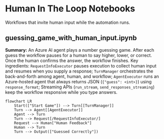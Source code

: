 # Human In The Loop Notebooks

Workflows that invite human input while the automation runs.

## guessing_game_with_human_input.ipynb

**Summary:** An Azure AI agent plays a number guessing game. After each guess the workflow pauses for a human to say higher, lower, or correct. Once the human confirms the answer, the workflow finishes. Key ingredients: `RequestInfoExecutor` pauses execution to collect human input and resumes when you supply a response; `TurnManager` orchestrates the back-and-forth among agent, human, and workflow; `AgentExecutor` runs an Azure-hosted agent that always returns JSON (`{"guess": <int>}`) using `response_format`; Streaming APIs (`run_stream`, `send_responses_streaming`) keep the workflow responsive while you type answers.

```mermaid
flowchart LR
    Start(["Start Game"]) --> Turn[[TurnManager]]
    Turn --> Agent[[AgentExecutor]]
    Agent --> Turn
    Turn --> Request[/RequestInfoExecutor/]
    Request --> Human["Human Feedback"]
    Human --> Turn
    Turn --> Output(["Guessed Correctly"])
```
